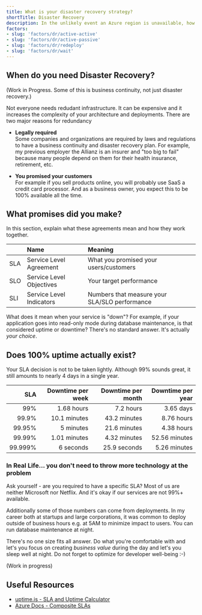 ```yaml
---
title: What is your disaster recovery strategy?
shortTitle: Disaster Recovery
description: In the unlikely event an Azure region is unavailable, how will your respond?
factors:
- slug: 'factors/dr/active-active'
- slug: 'factors/dr/active-passive'
- slug: 'factors/dr/redeploy'
- slug: 'factors/dr/wait'
---
```


## When do you need Disaster Recovery?

(Work in Progress. Some of this is business continuity, not just disaster recovery.)

Not everyone needs redudant infrastructure. It can be expensive and it increases the complexity of your architecture and deployments. There are two major reasons for redundancy

- **Legally required**  
	Some companies and organizations are required by laws and regulations to have a business continuity and disaster recovery plan. For example, my previous employer the Allianz is an insurer and "too big to fail" because many people depend on them for their health insurance, retirement, etc.

- **You promised your customers**  
	For example if you sell products online, you will probably use SaaS a credit card processor. And as a business owner, you expect this to be 100% available all the time. 

## What promises did you make?

In this section, explain what these agreements mean and how they work together.

| | Name | Meaning |
|:--|:--|:--|
| SLA | Service Level Agreement | What you promised your users/customers |
| SLO | Service Level Objectives | Your target performance |
| SLI | Service Level Indicators  | Numbers that measure your SLA/SLO performance |

What does it mean when your service is "down"? For example, if your application goes into read-only mode during database maintenance, is that considered uptime or downtime? There's no standard answer. It's actually _your choice_. 

## Does 100% uptime actually exist?

Your SLA decision is not to be taken lightly. Although 99% sounds great, it still amounts to nearly 4 days in a single year. 

| SLA	| Downtime per week	| Downtime per month| Downtime per year |
|--:|--:|--:|--:|
| 99%	| 1.68 hours | 7.2 hours | 3.65 days |
| 99.9%	| 10.1 minutes | 43.2 minutes | 8.76 hours |
| 99.95% | 5 minutes | 21.6 minutes | 4.38 hours |
| 99.99% | 1.01 minutes | 4.32 minutes | 52.56 minutes |
| 99.999%	| 6 seconds	| 25.9 seconds | 5.26 minutes |


### In Real Life… you don't need to throw more technology at the problem

Ask yourself - are you required to have a specific SLA? Most of us are neither Microsoft nor Netflix. And it's okay if our services are not 99%+ available. 

Additionally some of those numbers can come from deployments. In my career both at startups and large corporations, it was common to deploy outside of business hours e.g. at 5AM to minimize impact to users. You can run database maintenance at night. 

There's no one size fits all answer. Do what you're comfortable with and let's you focus on creating _business value_ during the day and let's you sleep well at night. Do not forget to optimize for developer well-being :-)

(Work in progress)

## Useful Resources

- [uptime.is - SLA and Uptime Calculator ](https://uptime.is/)
- [Azure Docs - Composite SLAs](https://docs.microsoft.com/azure/architecture/framework/resiliency/business-metrics#composite-slas)